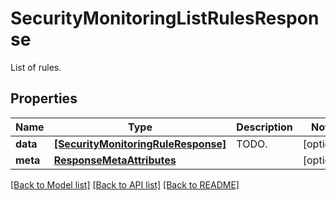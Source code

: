 # SecurityMonitoringListRulesResponse

List of rules.
## Properties
Name | Type | Description | Notes
------------ | ------------- | ------------- | -------------
**data** | [**[SecurityMonitoringRuleResponse]**](SecurityMonitoringRuleResponse.md) | TODO. | [optional] 
**meta** | [**ResponseMetaAttributes**](ResponseMetaAttributes.md) |  | [optional] 

[[Back to Model list]](README.md#documentation-for-models) [[Back to API list]](README.md#documentation-for-api-endpoints) [[Back to README]](README.md)


